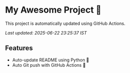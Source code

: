 # My Awesome Project 🚀

This project is automatically updated using GitHub Actions.

_Last updated: 2025-06-22 23:25:37 IST_

## Features
- Auto-update README using Python 🐍
- Auto Git push with GitHub Actions 🤖
